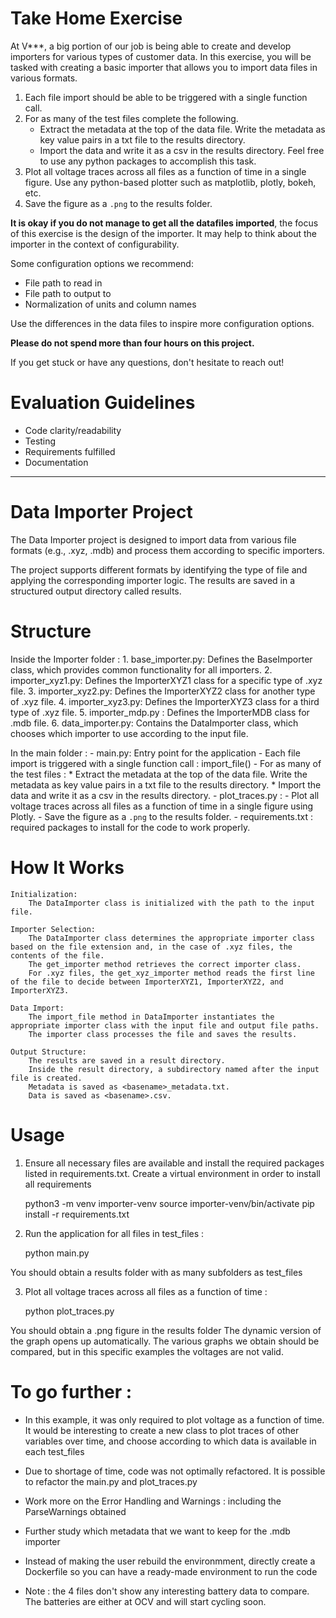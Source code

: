 # Take Home Exercise
At V***, a big portion of our job is being able to create and develop importers for various types of customer data. In this exercise, you will be tasked with creating a basic importer that allows you to import data files in various formats.

1. Each file import should be able to be triggered with a single function call.
2. For as many of the test files complete the following.
   * Extract the metadata at the top of the data file. Write the metadata as key value pairs in a txt file to the results directory.
   * Import the data and write it as a csv in the results directory. Feel free to use any python packages to accomplish this task.
3. Plot all voltage traces across all files as a function of time in a single figure. Use any python-based plotter such as matplotlib, plotly, bokeh, etc.
4. Save the figure as a `.png` to the results folder.

**It is okay if you do not manage to get all the datafiles imported**, the focus of this exercise is the design of the importer. It may help to think about the importer in the context of configurability.

Some configuration options we recommend:
   * File path to read in
   * File path to output to
   * Normalization of units and column names

Use the differences in the data files to inspire more configuration options.

**Please do not spend more than four hours on this project.**

If you get stuck or have any questions, don't hesitate to reach out!

# Evaluation Guidelines
* Code clarity/readability
* Testing
* Requirements fulfilled
* Documentation

------------------------------------------------------------------------------------------------------------

# Data Importer Project

The Data Importer project is designed to import data from various file formats (e.g., .xyz, .mdb) and process them according to specific importers. 

The project supports different formats by identifying the type of file and applying the corresponding importer logic. The results are saved in a structured output directory called results.

# Structure

Inside the Importer folder : 
    1. base_importer.py: Defines the BaseImporter class, which provides common functionality for all importers.
    2. importer_xyz1.py: Defines the ImporterXYZ1 class for a specific type of .xyz file.
    3. importer_xyz2.py: Defines the ImporterXYZ2 class for another type of .xyz file.
    4. importer_xyz3.py: Defines the ImporterXYZ3 class for a third type of .xyz file.
    5. importer_mdp.py : Defines the ImporterMDB class for .mdb file.
    6. data_importer.py: Contains the DataImporter class, which chooses which importer to use according to the input file.

In the main folder : 
    - main.py: Entry point for the application
            - Each file import is triggered with a single function call : import_file()
            - For as many of the test files :
                * Extract the metadata at the top of the data file. Write the metadata as key value pairs in a txt file to the results directory.
                * Import the data and write it as a csv in the results directory.
    - plot_traces.py : 
            - Plot all voltage traces across all files as a function of time in a single figure using Plotly.
            - Save the figure as a `.png` to the results folder.
    - requirements.txt : required packages to install for the code to work properly.


# How It Works

    Initialization:
        The DataImporter class is initialized with the path to the input file.

    Importer Selection:
        The DataImporter class determines the appropriate importer class based on the file extension and, in the case of .xyz files, the contents of the file.
        The get_importer method retrieves the correct importer class.
        For .xyz files, the get_xyz_importer method reads the first line of the file to decide between ImporterXYZ1, ImporterXYZ2, and ImporterXYZ3.

    Data Import:
        The import_file method in DataImporter instantiates the appropriate importer class with the input file and output file paths.
        The importer class processes the file and saves the results.

    Output Structure:
        The results are saved in a result directory.
        Inside the result directory, a subdirectory named after the input file is created.
        Metadata is saved as <basename>_metadata.txt.
        Data is saved as <basename>.csv.

# Usage

1. Ensure all necessary files are available and install the required packages listed in requirements.txt.
    Create a virtual environment in order to install all requirements

    python3 -m venv importer-venv
    source importer-venv/bin/activate
    pip install -r requirements.txt

2. Run the application for all files in test_files :

    python main.py 

You should obtain a results folder with as many subfolders as test_files


3. Plot all voltage traces across all files as a function of time :

    python plot_traces.py

You should obtain a .png figure in the results folder
The dynamic version of the graph opens up automatically. The various graphs we obtain should be compared, but in this specific examples the voltages are not valid. 

# To go further :

- In this example, it was only required to plot voltage as a function of time. It would be interesting to create a new class to plot traces of other variables over time, and choose according to which data is available in each test_files

- Due to shortage of time, code was not optimally refactored. It is possible to refactor the main.py and plot_traces.py

- Work more on the Error Handling and Warnings : including the ParseWarnings obtained

- Further study which metadata that we want to keep for the .mdb importer

- Instead of making the user rebuild the environmment, directly create a Dockerfile so you can have a ready-made environment to run the code 

- Note : the 4 files don't show any interesting battery data to compare. The batteries are either at OCV and will start cycling soon. 
